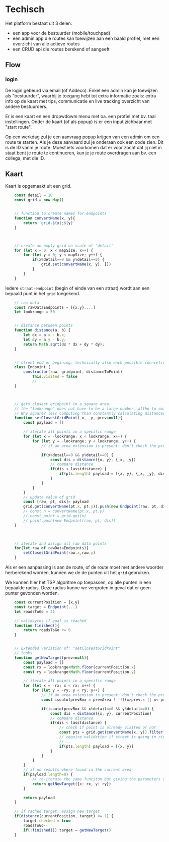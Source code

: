 # Techisch
Het platform bestaat uit 3 delen:
- een app voor de bestuurder (mobile/touchpad) 
- een admin app die routes kan toewijzen aan een baald profiel, met een overzicht van alle actieve routes
- een CRUD api die routes berekend of aangeeft



## Flow

### login
De login gebeurd via email (of Addeco).
Enkel een admin kan je toewijzen als "bestuurder", waarbij je toegang hebt tot extra informatie zoals:
extra info op de kaart met tips, communicatie en live tracking overzicht van andere bestuurders.

Er is een kaart en een dropwdowm menu met oa. een profiel met bv. taal instellingen.
Onder de kaart (of als popup) is er een input zichbaar met "start route".

Op een werkdag zul je een aanvraag popup krijgen van een admin om een route te starten. 
Als je deze aanvaard zul je onderaan ook een code zien. Dit is de ID vanm je route.
Moest iets voorkomen dat er voor zocht dat jij niet in staat bent je route te continueren, kun je je route overdragen aan bv. een collega, met die ID.







## Kaart
Kaart is opgemaakt uit een grid. 
``` js
    const detail = 10
    const grid = new Map()


    // function to create names for endpoints
    function convertName(x, y){
        return `grid-${x};${y}`
    }



    // create an empty grid on scale of 'detail'
    for (let x = 0; x < mapSize; x++) {
        for (let y = 0; y < mapSize; y++) {
            if(x%detail==0 && y%detail==0) {
                grid.set(convertName(x, y), [])
            }
        }
    }

```

Iedere `straat-endpoint` (begin of einde van een straat) wordt aan een bepaald punt in het `grid` toegekend.

``` js
    // raw data
    const rawDataEndpoints = [{x,y},...]
    let lookrange = 50


    // distance between points
    function distance(a, b) {
        let dx = a.x - b.x;
        let dy = a.y - b.y;
        return Math.sqrt(dx * dx + dy * dy);
    }


    // street end or begining, technically also each possible conncetion to a side street
    class Endpoint {
        constructor(raw, gridpoint, distanceToPoint)
            this.visited = false
            // ...
    }



    // gets closest gridpoint in a square area.
    // the "lookrange" does not have to be a large number, altho to small numbers will result in disfunctional system
    // Why square? less computing than constantly calculating distances from each point
    function setClosestGridPoint(_x, _y, prev=null){
        const payload = []

        // iterate all points in a specific range
        for (let x = -lookrange; x < lookrange; x++) {
            for (let y = -lookrange; y < lookrange; y++) {
                // if an area extension is present: don't check the previously checked area, only validate the new area

                if(x%detail==0 && y%detail==0) {
                    const dis = distance({x, y}, {_x, _y})
                    // compare distance
                    if(dis < lasstdistance) {
                        if(pts.length) payload = [{x, y}, {_x, _y}, dis]
                    }
                }
            }
        }
        // update value of grid
        const [raw, pt, dis]= payload
        grid.get(convertName(pt.x, pt.y)).push(new Endpoint(raw, pt, dis))
        // const n = convertName(pt.x, pt.y)
        // const point = grid.get(n)
        // point.push(new Endpoint(raw, pt, dis))
    }
    


    // iterate and assign all raw data points
    for(let raw of rawDataEndpoints){
        setClosestGridPoint(raw.x,raw.y)
    }   

```

Als er een aanpassing is aan de route, of de route moet met andere woorder herberekend worden,
kunnen we de de punten uit het `grid` gebruiken.

We kunnen hier het TSP algoritme op toepassen, op alle punten in een bepaalde radius.
Deze radius kunne we vergroten in geval dat er geen punter gevonden worden.

``` js
    const currentPosition = {x,y}
    const target = Endpoint(...)
    let roadsToGo = 21

    // validaytes if goal is reached
    function finished(){
        return roadsToGo <= 0
    }


    // Extended variation of: "setClosestGridPoint"
    // looks
    function getNewTarget(prev=null){
        const payload = []
        const rx = lookrange+Math.floor(currentPosition.x)
        const ry = lookrange+Math.floor(currentPosition.y)

        // iterate all points in a specific range
        for (let x = -rx; x < rx; x++) {
            for (let y = -ry; y < ry; y++) {
                // if an area extension is present: don't check the previously checked area, only validate the new area
                const isoutofprevBox = prevArea ? !!((x>prev.x || x<-prev.x) && (y>prev.y || y<-prev.y)) : true

                if(isoutofprevBox && x%detail==0 && y%detail==0) {
                    const dis = distance({x, y}, currentPosition)
                    // compare distance
                    if(dis < lasstdistance) {
                        // check if point is already visited or not
                        const pts = grid.get(convertName(x, y)).filter(i=>!i.visited)
                        // require validation if street is going in right way of driving
                        // ..
                        if(pts.length) payload = [{x, y}]
                    }
                }
            }
        }
        // if no results where found in the current area
        if(payload.length=0) {
            // re-iterate the same funciton but giving the parameters of the current radius,
            return getNewTarget({x: rx, y: ry})
        }

        return payload
    }

    // if rached target, assign new target
    if(distance(currentPosition, target) <= 1) {
        target.checked = true
        roadsToGo--
        if(!finished()) target = getNewTarget()
    }


```